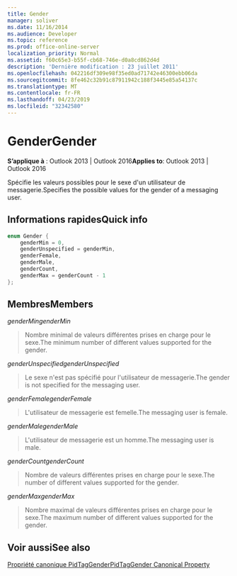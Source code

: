 ```yaml
---
title: Gender
manager: soliver
ms.date: 11/16/2014
ms.audience: Developer
ms.topic: reference
ms.prod: office-online-server
localization_priority: Normal
ms.assetid: f60c65e3-b55f-cb68-746e-d0a8cd862d4d
description: 'Dernière modification : 23 juillet 2011'
ms.openlocfilehash: 042216df309e98f35ed0ad71742e46300ebb06da
ms.sourcegitcommit: 8fe462c32b91c87911942c188f3445e85a54137c
ms.translationtype: MT
ms.contentlocale: fr-FR
ms.lasthandoff: 04/23/2019
ms.locfileid: "32342580"
---
```

# <a name="gender"></a><span data-ttu-id="d0ddb-103">Gender</span><span class="sxs-lookup"><span data-stu-id="d0ddb-103">Gender</span></span>

  
  
<span data-ttu-id="d0ddb-104">**S’applique à** : Outlook 2013 | Outlook 2016</span><span class="sxs-lookup"><span data-stu-id="d0ddb-104">**Applies to**: Outlook 2013 | Outlook 2016</span></span> 
  
<span data-ttu-id="d0ddb-105">Spécifie les valeurs possibles pour le sexe d'un utilisateur de messagerie.</span><span class="sxs-lookup"><span data-stu-id="d0ddb-105">Specifies the possible values for the gender of a messaging user.</span></span>
  
## <a name="quick-info"></a><span data-ttu-id="d0ddb-106">Informations rapides</span><span class="sxs-lookup"><span data-stu-id="d0ddb-106">Quick info</span></span>

```cpp
enum Gender { 
    genderMin = 0, 
    genderUnspecified = genderMin, 
    genderFemale, 
    genderMale, 
    genderCount, 
    genderMax = genderCount - 1 
}; 

```

## <a name="members"></a><span data-ttu-id="d0ddb-107">Membres</span><span class="sxs-lookup"><span data-stu-id="d0ddb-107">Members</span></span>

 <span data-ttu-id="d0ddb-108">_genderMin_</span><span class="sxs-lookup"><span data-stu-id="d0ddb-108">_genderMin_</span></span>
  
> <span data-ttu-id="d0ddb-109">Nombre minimal de valeurs différentes prises en charge pour le sexe.</span><span class="sxs-lookup"><span data-stu-id="d0ddb-109">The minimum number of different values supported for the gender.</span></span>
    
 <span data-ttu-id="d0ddb-110">_genderUnspecified_</span><span class="sxs-lookup"><span data-stu-id="d0ddb-110">_genderUnspecified_</span></span>
  
> <span data-ttu-id="d0ddb-111">Le sexe n'est pas spécifié pour l'utilisateur de messagerie.</span><span class="sxs-lookup"><span data-stu-id="d0ddb-111">The gender is not specified for the messaging user.</span></span>
    
 <span data-ttu-id="d0ddb-112">_genderFemale_</span><span class="sxs-lookup"><span data-stu-id="d0ddb-112">_genderFemale_</span></span>
  
> <span data-ttu-id="d0ddb-113">L'utilisateur de messagerie est femelle.</span><span class="sxs-lookup"><span data-stu-id="d0ddb-113">The messaging user is female.</span></span>
    
 <span data-ttu-id="d0ddb-114">_genderMale_</span><span class="sxs-lookup"><span data-stu-id="d0ddb-114">_genderMale_</span></span>
  
> <span data-ttu-id="d0ddb-115">L'utilisateur de messagerie est un homme.</span><span class="sxs-lookup"><span data-stu-id="d0ddb-115">The messaging user is male.</span></span>
    
 <span data-ttu-id="d0ddb-116">_genderCount_</span><span class="sxs-lookup"><span data-stu-id="d0ddb-116">_genderCount_</span></span>
  
> <span data-ttu-id="d0ddb-117">Nombre de valeurs différentes prises en charge pour le sexe.</span><span class="sxs-lookup"><span data-stu-id="d0ddb-117">The number of different values supported for the gender.</span></span>
    
 <span data-ttu-id="d0ddb-118">_genderMax_</span><span class="sxs-lookup"><span data-stu-id="d0ddb-118">_genderMax_</span></span>
  
> <span data-ttu-id="d0ddb-119">Nombre maximal de valeurs différentes prises en charge pour le sexe.</span><span class="sxs-lookup"><span data-stu-id="d0ddb-119">The maximum number of different values supported for the gender.</span></span>
    
## <a name="see-also"></a><span data-ttu-id="d0ddb-120">Voir aussi</span><span class="sxs-lookup"><span data-stu-id="d0ddb-120">See also</span></span>



[<span data-ttu-id="d0ddb-121">Propriété canonique PidTagGender</span><span class="sxs-lookup"><span data-stu-id="d0ddb-121">PidTagGender Canonical Property</span></span>](pidtaggender-canonical-property.md)


